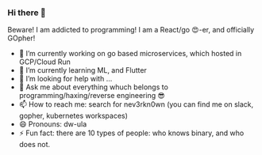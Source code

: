 ### Hi there 👋

Beware! I am addicted to programming! I am a React/go 😍-er, and officially GOpher!

- 🔭 I’m currently working on go based microservices, which hosted in GCP/Cloud Run
- 🌱 I’m currently learning ML, and Flutter
- 🤔 I’m looking for help with ...
- 💬 Ask me about everything whuch belongs to programming/haxing/reverse engineering 😎
- 📫 How to reach me: search for nev3rkn0wn (you can find me on slack, gopher, kubernetes workspaces)
- 😄 Pronouns: dw-ula
- ⚡ Fun fact: there are 10 types of people: who knows binary, and who does not.
